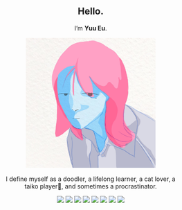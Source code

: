 <div align="center">
<h2>Hello.</h2> 
<p>
I’m <b>Yuu Eu</b>.
</p>
<img src="./../../img/yuu1.jpg" width="300" height="300" alt="yuueu" />
<p class="desc">
I define myself as a doodler, <wbr>a lifelong learner, <wbr>a cat lover, <wbr>a taiko player🥁, and sometimes a <wbr>procrastinator.
</p>
</div>
 
<style>
.desc {
    max-width: 400px;
}
.stack {
    margin: 0;
    padding: 0;
    width:auto;
    line-height: 10px;
}

.stack img {
    margin: 0 2px;
}
.stack img:hover {
    cursor: default;
}

h3 {
    margin: 0 0 10px 0 !important;
}

</style>

<div class="stack">
    <div align="center">
    <!-- <h3>Tech Stack. </h3>  -->
    <div style="display: flex; justify-content: center;">
    <img src="https://img.shields.io/badge/C++-00599C?style=flat-square&logo=C%2B%2B&logoColor=white"/>
    <img src="https://img.shields.io/badge/C-A8B9CC?style=flat-square&logo=C&logoColor=white"/>
    <!-- </div> -->
    <!-- <div style="display: flex; justify-content: center;"> -->
    <img src="https://img.shields.io/badge/CSS3-1572B6?style=flat-square&logo=CSS3&logoColor=white"/>
    <img src="https://img.shields.io/badge/JavaScript-F7DF1E?style=flat-square&logo=JavaScript&logoColor=white"/>
    <img src="https://img.shields.io/badge/HTML5-E34F26?style=flat-square&logo=html5&logoColor=white"/>
    <!-- </div> -->
    <!-- <div style="display: flex; justify-content: center;"> -->
    <!-- <img src="https://img.shields.io/badge/Python-0A66c2?style=flat-square&logo=python&logoColor=white"/> -->
    <img src="https://img.shields.io/badge/Node.js-339933?style=flat-square&logo=node-dot-js&logoColor=white"/>
    <!-- <img src="https://img.shields.io/badge/Ruby-CC0000?style=flat-square&logo=ruby&logoColor=white"/> -->
    <!-- </div> -->
    <!-- <div style="display: flex; justify-content: center;"> -->
    <img src="https://img.shields.io/badge/jira-0052CC?style=flat-square&logo=jira&logoColor=white"/>
    <img src="https://img.shields.io/badge/Lightsail-333664?style=flat-square&logo=amazon-aws&logoColor=white"/>
    </div>
    <!-- <br> -->
    <!-- <img src="https://img.shields.io/badge/^%20Techs that I've used before%20^-f5f5f5?style=flat-square"/> -->
<!-- <hr> -->
</div>

<!-- 
<br>
<div align='center' class="contact">
  <h3>🐱 Reach Me 🐱</h3>
  <div style="display: flex; justify-content: center;">
  <a href="https://www.linkedin.com/in/yuueu"><img src="https://img.shields.io/badge/LinkedIn-0A66C2?style=flat-square&logo=linkedin&logoColor=white"/></a> &nbsp;
  <a href="https://www.twitter.com/_yuueu/"><img src="https://img.shields.io/badge/Twitter-1DA1F2?style=flat-square&logo=twitter&logoColor=white"/></a> &nbsp;
  <a href="https://github.com/yuueu"><img src="https://img.shields.io/badge/Github-181717?style=flat-square&logo=github&logoColor=white&link=https://www.github.com/yuueu"/></a> &nbsp;
  <a href="https://www.instagram.com/yuusdoodle/"><img src="https://img.shields.io/badge/Instagram-E4405F?style=flat-square&logo=Instagram&logoColor=white&link=https://www.instagram.com/yuusdoodle/"/></a>
  </div>
</div> -->